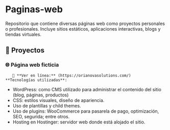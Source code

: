 # Paginas-web
Repositorio que contiene diversas páginas web como proyectos personales o profesionales. Incluye sitios estáticos, aplicaciones interactivas, blogs y tiendas virtuales.

## 📁 Proyectos

### 🌐 Página web ficticia
       📎 **Ver en línea:** (https://orianovasolutions.com/)
    **Tecnologías utilizadas**:
- WordPress: como CMS utilizado para administrar el contenido del sitio (blog, páginas, productos)
- CSS: estilos visuales, diseño de apariencia.
- Uso de plantillas y child themes.
- Uso de plugins: WooCommerce para pasarela de pago, optimización, SEO, segurida; entre otros.
- Hosting en Hostinger: servidor web donde está alojado el sitio.
